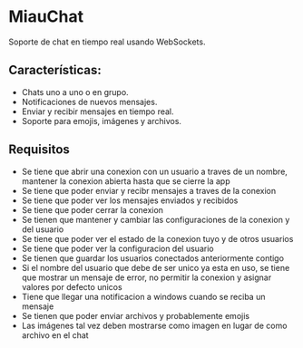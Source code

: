 # MiauChat
Soporte de chat en tiempo real usando WebSockets.

## Características:
- Chats uno a uno o en grupo.
- Notificaciones de nuevos mensajes.
- Enviar y recibir mensajes en tiempo real.
- Soporte para emojis, imágenes y archivos.

## Requisitos
- Se tiene que abrir una conexion con un usuario a traves de un nombre, mantener la conexion abierta hasta que se cierre la app
- Se tiene que poder enviar y recibr mensajes a traves de la conexion
- Se tiene que poder ver los mensajes enviados y recibidos
- Se tiene que poder cerrar la conexion
- Se tienen que mantener y cambiar las configuraciones de la conexion y del usuario
- Se tiene que poder ver el estado de la conexion tuyo y de otros usuarios
- Se tiene que poder ver la configuracion del usuario
- Se tienen que guardar los usuarios conectados anteriormente contigo
- Si el nombre del usuario que debe de ser unico ya esta en uso, se tiene que mostrar un mensaje de error, no permitir la conexion y asignar valores por defecto unicos
- Tiene que llegar una notificacion a windows cuando se reciba un mensaje
- Se tienen que poder enviar archivos y probablemente emojis
- Las imágenes tal vez deben mostrarse como imagen en lugar de como archivo en el chat